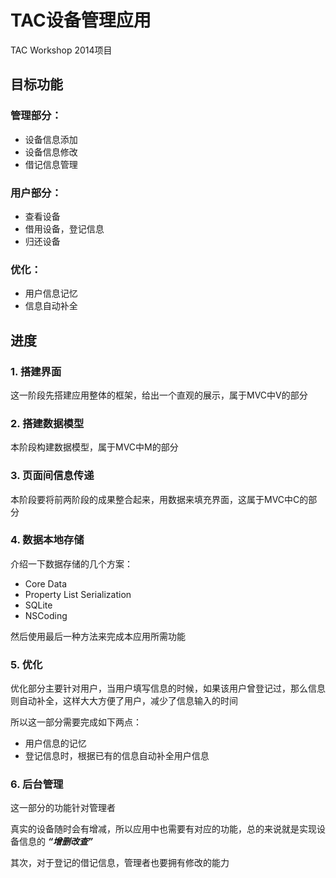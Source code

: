 # TAC设备管理应用

TAC Workshop 2014项目

## 目标功能

### 管理部分：

- 设备信息添加
- 设备信息修改
- 借记信息管理

### 用户部分：

- 查看设备
- 借用设备，登记信息
- 归还设备

### 优化：

- 用户信息记忆
- 信息自动补全

## 进度

### 1. 搭建界面

这一阶段先搭建应用整体的框架，给出一个直观的展示，属于MVC中V的部分

### 2. 搭建数据模型
	
本阶段构建数据模型，属于MVC中M的部分
	 
### 3. 页面间信息传递

本阶段要将前两阶段的成果整合起来，用数据来填充界面，这属于MVC中C的部分

### 4. 数据本地存储

介绍一下数据存储的几个方案：

- Core Data
- Property List Serialization
- SQLite
- NSCoding

然后使用最后一种方法来完成本应用所需功能

### 5. 优化

优化部分主要针对用户，当用户填写信息的时候，如果该用户曾登记过，那么信息则自动补全，这样大大方便了用户，减少了信息输入的时间

所以这一部分需要完成如下两点：

- 用户信息的记忆
- 登记信息时，根据已有的信息自动补全用户信息

### 6. 后台管理

这一部分的功能针对管理者

真实的设备随时会有增减，所以应用中也需要有对应的功能，总的来说就是实现设备信息的 ___“增删改查”___

其次，对于登记的借记信息，管理者也要拥有修改的能力
